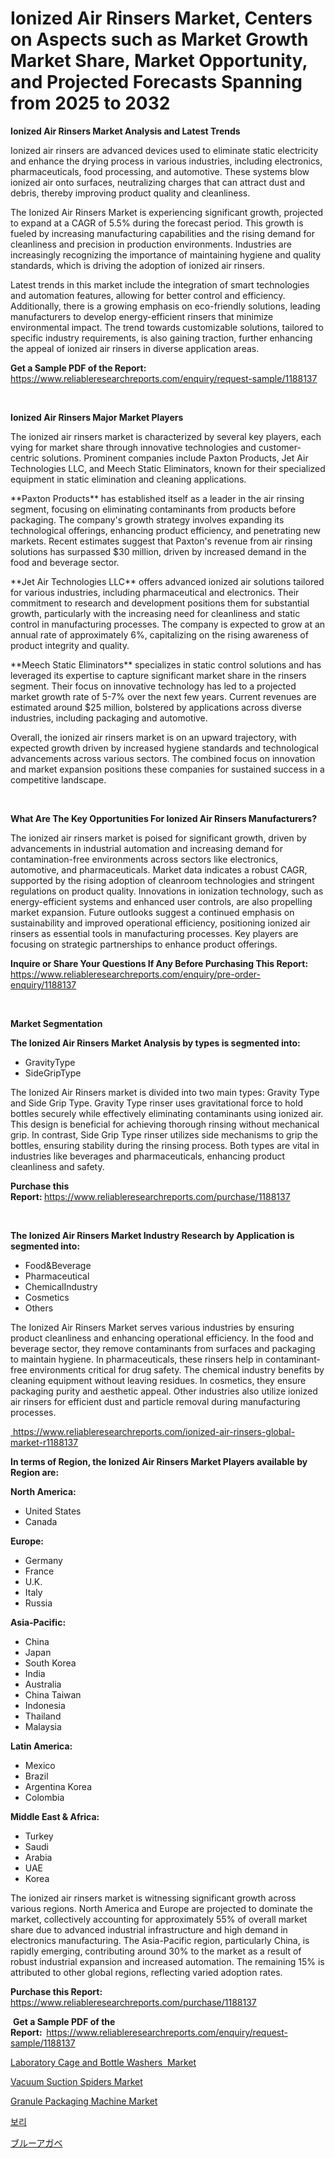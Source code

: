 <p><h1>Ionized Air Rinsers Market, Centers on Aspects such as Market Growth Market Share, Market Opportunity, and Projected Forecasts Spanning from 2025 to 2032</h1></p><p><strong>Ionized Air Rinsers Market Analysis and Latest Trends</strong></p>
<p><p>Ionized air rinsers are advanced devices used to eliminate static electricity and enhance the drying process in various industries, including electronics, pharmaceuticals, food processing, and automotive. These systems blow ionized air onto surfaces, neutralizing charges that can attract dust and debris, thereby improving product quality and cleanliness.</p><p>The Ionized Air Rinsers Market is experiencing significant growth, projected to expand at a CAGR of 5.5% during the forecast period. This growth is fueled by increasing manufacturing capabilities and the rising demand for cleanliness and precision in production environments. Industries are increasingly recognizing the importance of maintaining hygiene and quality standards, which is driving the adoption of ionized air rinsers.</p><p>Latest trends in this market include the integration of smart technologies and automation features, allowing for better control and efficiency. Additionally, there is a growing emphasis on eco-friendly solutions, leading manufacturers to develop energy-efficient rinsers that minimize environmental impact. The trend towards customizable solutions, tailored to specific industry requirements, is also gaining traction, further enhancing the appeal of ionized air rinsers in diverse application areas.</p></p>
<p><strong>Get a Sample PDF of the Report:&nbsp;</strong> <a href="https://www.reliableresearchreports.com/enquiry/request-sample/1188137?utm_campaign=38&utm_medium=2&utm_source=Github&utm_content=ia&utm_term=30032025&utm_id=ionized-air-rinsers">https://www.reliableresearchreports.com/enquiry/request-sample/1188137</a></p>
<p>&nbsp;</p>
<p><strong>Ionized Air Rinsers Major Market Players</strong></p>
<p><p>The ionized air rinsers market is characterized by several key players, each vying for market share through innovative technologies and customer-centric solutions. Prominent companies include Paxton Products, Jet Air Technologies LLC, and Meech Static Eliminators, known for their specialized equipment in static elimination and cleaning applications.</p><p>**Paxton Products** has established itself as a leader in the air rinsing segment, focusing on eliminating contaminants from products before packaging. The company's growth strategy involves expanding its technological offerings, enhancing product efficiency, and penetrating new markets. Recent estimates suggest that Paxton's revenue from air rinsing solutions has surpassed $30 million, driven by increased demand in the food and beverage sector.</p><p>**Jet Air Technologies LLC** offers advanced ionized air solutions tailored for various industries, including pharmaceutical and electronics. Their commitment to research and development positions them for substantial growth, particularly with the increasing need for cleanliness and static control in manufacturing processes. The company is expected to grow at an annual rate of approximately 6%, capitalizing on the rising awareness of product integrity and quality.</p><p>**Meech Static Eliminators** specializes in static control solutions and has leveraged its expertise to capture significant market share in the rinsers segment. Their focus on innovative technology has led to a projected market growth rate of 5-7% over the next few years. Current revenues are estimated around $25 million, bolstered by applications across diverse industries, including packaging and automotive.</p><p>Overall, the ionized air rinsers market is on an upward trajectory, with expected growth driven by increased hygiene standards and technological advancements across various sectors. The combined focus on innovation and market expansion positions these companies for sustained success in a competitive landscape.</p></p>
<p>&nbsp;</p>
<p><strong>What Are The Key Opportunities For Ionized Air Rinsers Manufacturers?</strong></p>
<p><p>The ionized air rinsers market is poised for significant growth, driven by advancements in industrial automation and increasing demand for contamination-free environments across sectors like electronics, automotive, and pharmaceuticals. Market data indicates a robust CAGR, supported by the rising adoption of cleanroom technologies and stringent regulations on product quality. Innovations in ionization technology, such as energy-efficient systems and enhanced user controls, are also propelling market expansion. Future outlooks suggest a continued emphasis on sustainability and improved operational efficiency, positioning ionized air rinsers as essential tools in manufacturing processes. Key players are focusing on strategic partnerships to enhance product offerings.</p></p>
<p><strong>Inquire or Share Your Questions If Any Before Purchasing This Report:</strong> <a href="https://www.reliableresearchreports.com/enquiry/pre-order-enquiry/1188137?utm_campaign=38&utm_medium=2&utm_source=Github&utm_content=ia&utm_term=30032025&utm_id=ionized-air-rinsers">https://www.reliableresearchreports.com/enquiry/pre-order-enquiry/1188137</a></p>
<p>&nbsp;</p>
<p><strong>Market Segmentation</strong></p>
<p><strong>The Ionized Air Rinsers Market Analysis by types is segmented into:</strong></p>
<p><ul><li>GravityType</li><li>SideGripType</li></ul></p>
<p><p>The Ionized Air Rinsers market is divided into two main types: Gravity Type and Side Grip Type. Gravity Type rinser uses gravitational force to hold bottles securely while effectively eliminating contaminants using ionized air. This design is beneficial for achieving thorough rinsing without mechanical grip. In contrast, Side Grip Type rinser utilizes side mechanisms to grip the bottles, ensuring stability during the rinsing process. Both types are vital in industries like beverages and pharmaceuticals, enhancing product cleanliness and safety.</p></p>
<p><strong>Purchase this Report:&nbsp;</strong><a href="https://www.reliableresearchreports.com/purchase/1188137?utm_campaign=38&utm_medium=2&utm_source=Github&utm_content=ia&utm_term=30032025&utm_id=ionized-air-rinsers">https://www.reliableresearchreports.com/purchase/1188137</a></p>
<p>&nbsp;</p>
<p><strong>The Ionized Air Rinsers Market Industry Research by Application is segmented into:</strong></p>
<p><ul><li>Food&Beverage</li><li>Pharmaceutical</li><li>ChemicalIndustry</li><li>Cosmetics</li><li>Others</li></ul></p>
<p><p>The Ionized Air Rinsers Market serves various industries by ensuring product cleanliness and enhancing operational efficiency. In the food and beverage sector, they remove contaminants from surfaces and packaging to maintain hygiene. In pharmaceuticals, these rinsers help in contaminant-free environments critical for drug safety. The chemical industry benefits by cleaning equipment without leaving residues. In cosmetics, they ensure packaging purity and aesthetic appeal. Other industries also utilize ionized air rinsers for efficient dust and particle removal during manufacturing processes.</p></p>
<p><a href="https://www.reliableresearchreports.com/ionized-air-rinsers-global-market-r1188137?utm_campaign=38&utm_medium=2&utm_source=Github&utm_content=ia&utm_term=30032025&utm_id=ionized-air-rinsers">&nbsp;https://www.reliableresearchreports.com/ionized-air-rinsers-global-market-r1188137</a></p>
<p><strong>In terms of Region, the Ionized Air Rinsers Market Players available by Region are:</strong></p>
<p>
    <p> <strong> North America: </strong>
        <ul>
            <li>United States</li>
            <li>Canada</li>
        </ul>
        </p> 
    <p> <strong> Europe: </strong>
        <ul>
            <li>Germany</li>
            <li>France</li>
            <li>U.K.</li>
            <li>Italy</li>
            <li>Russia</li>
        </ul>
        </p> 
    <p> <strong> Asia-Pacific: </strong>
        <ul>
            <li>China</li>
            <li>Japan</li>
            <li>South Korea</li>
            <li>India</li>
            <li>Australia</li>
            <li>China Taiwan</li>
            <li>Indonesia</li>
            <li>Thailand</li>
            <li>Malaysia</li>
        </ul>
        </p> 
    <p> <strong> Latin America: </strong>
        <ul>
            <li>Mexico</li>
            <li>Brazil</li>
            <li>Argentina Korea</li>
            <li>Colombia</li>
        </ul>
        </p> 
    <p> <strong> Middle East & Africa: </strong>
        <ul>
            <li>Turkey</li>
            <li>Saudi</li>
            <li>Arabia</li>
            <li>UAE</li>
            <li>Korea</li>
        </ul>
    </p>
    </p>
<p><p>The ionized air rinsers market is witnessing significant growth across various regions. North America and Europe are projected to dominate the market, collectively accounting for approximately 55% of overall market share due to advanced industrial infrastructure and high demand in electronics manufacturing. The Asia-Pacific region, particularly China, is rapidly emerging, contributing around 30% to the market as a result of robust industrial expansion and increased automation. The remaining 15% is attributed to other global regions, reflecting varied adoption rates.</p></p>
<p><strong>Purchase this Report: </strong><a href="https://www.reliableresearchreports.com/purchase/1188137?utm_campaign=38&utm_medium=2&utm_source=Github&utm_content=ia&utm_term=30032025&utm_id=ionized-air-rinsers">https://www.reliableresearchreports.com/purchase/1188137</a></p>
<p>&nbsp;<strong>Get a Sample PDF of the Report:&nbsp;&nbsp;</strong><a href="https://www.reliableresearchreports.com/enquiry/request-sample/1188137?utm_campaign=38&utm_medium=2&utm_source=Github&utm_content=ia&utm_term=30032025&utm_id=ionized-air-rinsers">https://www.reliableresearchreports.com/enquiry/request-sample/1188137</a></p>
<p><strong></strong></p>
<p><p><a href="https://github.com/ghaligopezf5/Market-Research-Report-List-1/blob/main/laboratory-cage-and-bottle-washers-market.md?utm_campaign=38&utm_medium=2&utm_source=Github&utm_content=ia&utm_term=30032025&utm_id=ionized-air-rinsers">Laboratory Cage and Bottle Washers  Market</a></p><p><a href="https://github.com/latzerelfigo48/Market-Research-Report-List-1/blob/main/vacuum-suction-spiders-market.md?utm_campaign=38&utm_medium=2&utm_source=Github&utm_content=ia&utm_term=30032025&utm_id=ionized-air-rinsers">Vacuum Suction Spiders Market</a></p><p><a href="https://github.com/drielvinki/Market-Research-Report-List-1/blob/main/granule-packaging-machine-market.md?utm_campaign=38&utm_medium=2&utm_source=Github&utm_content=ia&utm_term=30032025&utm_id=ionized-air-rinsers">Granule Packaging Machine Market</a></p><p><a href="https://github.com/laholand/Market-Research-Report-List-7/blob/main/422883150982.md?utm_campaign=38&utm_medium=2&utm_source=Github&utm_content=ia&utm_term=30032025&utm_id=ionized-air-rinsers">보리</a></p><p><a href="https://github.com/mohamedbakry57/Market-Research-Report-List-7/blob/main/994568950828.md?utm_campaign=38&utm_medium=2&utm_source=Github&utm_content=ia&utm_term=30032025&utm_id=ionized-air-rinsers">ブルーアガベ</a></p></p>